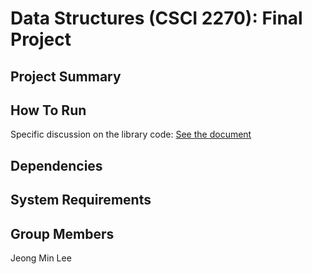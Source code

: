 # Data Structures (CSCI 2270): Final Project

## Project Summary




## How To Run

Specific discussion on the library code: [See the document](https://github.com/jele5104/Lee_CSCI2270_FinalProject/blob/master/project_documentation.md)


## Dependencies




## System Requirements




## Group Members

Jeong Min Lee
